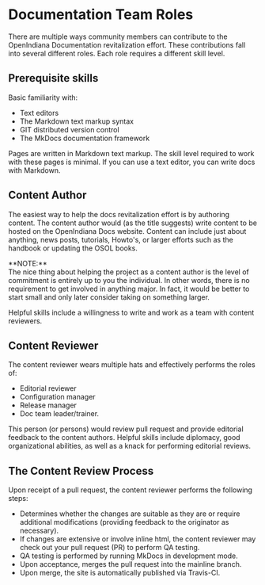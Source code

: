 # Documentation Team Roles

There are multiple ways community members can contribute to the OpenIndiana Documentation revitalization effort.
These contributions fall into several different roles.
Each role requires a different skill level.

## Prerequisite skills

Basic familiarity with:

* Text editors
* The Markdown text markup syntax
* GIT distributed version control
* The MkDocs documentation framework

Pages are written in Markdown text markup.
The skill level required to work with these pages is minimal.
If you can use a text editor, you can write docs with Markdown.


## Content Author

The easiest way to help the docs revitalization effort is by authoring content.
The content author would (as the title suggests) write content to be hosted on the OpenIndiana Docs website.
Content can include just about anything, news posts, tutorials, Howto's, or larger efforts such as the handbook or updating the OSOL books.

<!-- NOTE: --> <i class="fa fa-info-circle fa-lg" aria-hidden="true"></i> **NOTE:**
<div class="well">
The nice thing about helping the project as a content author is the level of commitment is entirely up to you the individual.
In other words, there is no requirement to get involved in anything major.
In fact, it would be better to start small and only later consider taking on something larger.
</div>

Helpful skills include a willingness to write and work as a team with content reviewers.


## Content Reviewer

The content reviewer wears multiple hats and effectively performs the roles of:

* Editorial reviewer
* Configuration manager
* Release manager
* Doc team leader/trainer.

This person (or persons) would review pull request and provide editorial feedback to the content authors.
Helpful skills include diplomacy, good organizational abilities, as well as a knack for performing editorial reviews.


## The Content Review Process

Upon receipt of a pull request, the content reviewer performs the following steps:

* Determines whether the changes are suitable as they are or require additional modifications (providing feedback to the originator as necessary).
* If changes are extensive or involve inline html, the content reviewer may check out your pull request (PR) to perform QA testing.
* QA testing is performed by running MkDocs in development mode.
* Upon acceptance, merges the pull request into the mainline branch.
* Upon merge, the site is automatically published via Travis-CI.
